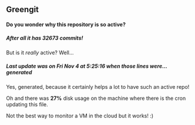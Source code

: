 ## Greengit

#### Do you wonder why this repository is so active?

##### After all it has 32673 commits!

But is it *really* active? Well...

##### Last update was on Fri Nov 4 at 5:25:16 when those lines were... generated

Yes, generated, because it certainly helps a lot to have such an active repo!

Oh and there was **27%** disk usage on the machine
where there is the cron updating this file.

Not the best way to monitor a VM in the cloud but it works! :)
